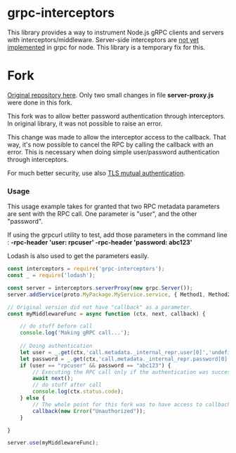 # grpc-interceptors
This library provides a way to instrument Node.js gRPC clients and servers with interceptors/middleware. Server-side interceptors are [not yet implemented](https://github.com/grpc/grpc-node/issues/419) in grpc for node.  This library is a temporary fix for this.

# Fork

[Original repository here](https://github.com/echo-health/node-grpc-interceptors).  Only two small changes in file **server-proxy.js** were done in this fork.

This fork was to allow better password authentication through interceptors. In original library, it was not possible to raise an error.

This change was made to allow the interceptor access to the callback. That way, it's now possible to cancel the RPC by calling the callback with an error. This is necessary when doing simple user/password authentication through interceptors.

For much better security, use also [TLS mutual authentication](https://github.com/grpc/grpc/issues/6757#issuecomment-261703455).


### Usage

This usage example takes for granted that two RPC metadata parameters are sent with the RPC call.  One parameter is "user", and the other "password".

If using the grpcurl utility to test, add those parameters in the command line : **-rpc-header 'user: rpcuser' -rpc-header 'password: abc123'**

Lodash is also used to get the parameters easily.

```js
const interceptors = require('grpc-interceptors');
const _ = require('lodash');

const server = interceptors.serverProxy(new grpc.Server());
server.addService(proto.MyPackage.MyService.service, { Method1, Method2 });

// Original version did not have "callback" as a parameter.
const myMiddlewareFunc = async function (ctx, next, callback) {

    // do stuff before call
    console.log('Making gRPC call...');
    
    // Doing authentication
    let user = _.get(ctx,'call.metadata._internal_repr.user[0]','undefined')
    let password = _.get(ctx,'call.metadata._internal_repr.password[0]','undefined')
    if (user == "rpcuser" && password == "abc123") { 
        // Executing the RPC call only if the authentication was successful
        await next();
        // do stuff after call
        console.log(ctx.status.code);
    } else {
        // The whole point for this fork was to have access to callback function ...
        callback(new Error("Unauthorized"));
    }

}

server.use(myMiddlewareFunc);
```

